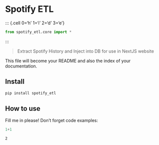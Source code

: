 # Spotify ETL

::: {.cell 0=‘h’ 1=‘i’ 2=‘d’ 3=‘e’}

``` python
from spotify_etl.core import *
```

:::

> Extract Spotify History and Inject into DB for use in NextJS website

This file will become your README and also the index of your
documentation.

## Install

``` sh
pip install spotify_etl
```

## How to use

Fill me in please! Don’t forget code examples:

``` python
1+1
```

    2

